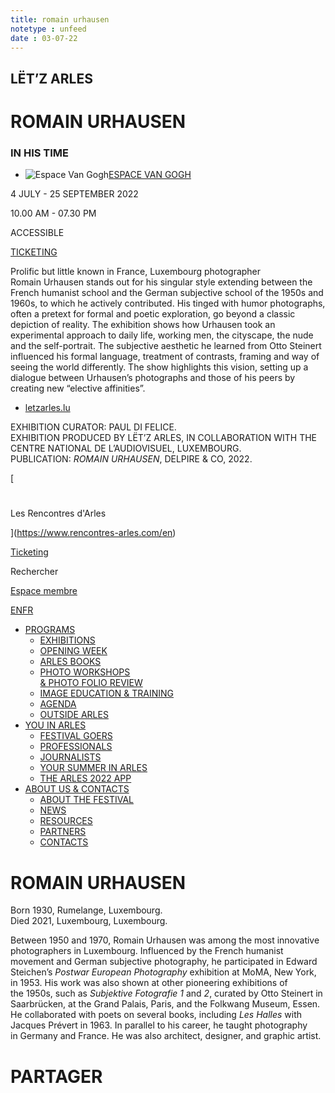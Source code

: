 ```yaml
---
title: romain urhausen
notetype : unfeed
date : 03-07-22
---
```


## LËT’Z ARLES

# ROMAIN URHAUSEN

### IN HIS TIME

-   ![Espace Van Gogh](https://www.rencontres-arles.com/files/place_number_thumbnail_626.png)[ESPACE VAN GOGH](https://www.rencontres-arles.com/en/expositions/map?p[]=2&)
    

4 JULY - 25 SEPTEMBER 2022

10.00 AM - 07.30 PM

ACCESSIBLE

[TICKETING](https://billetterie.rencontres-arles.com/prestation/Billetterie.html?process=7&switch=1&locale=fr)

Prolific but little known in France, Luxembourg photographer Romain Urhausen stands out for his singular style extending between the French humanist school and the German subjective school of the 1950s and 1960s, to which he actively contributed. His tinged with humor photographs, often a pretext for formal and poetic exploration, go beyond a classic depiction of reality. The exhibition shows how Urhausen took an experimental approach to daily life, working men, the cityscape, the nude and the self-portrait. The subjective aesthetic he learned from Otto Steinert influenced his formal language, treatment of contrasts, framing and way of seeing the world differently. The show highlights this vision, setting up a dialogue between Urhausen’s photographs and those of his peers by creating new “elective affinities”.

-   [letzarles.lu](https://letzarles.lu/)

EXHIBITION CURATOR: PAUL DI FELICE.  
EXHIBITION PRODUCED BY LËT’Z ARLES, IN COLLABORATION WITH THE CENTRE NATIONAL DE L’AUDIOVISUEL, LUXEMBOURG.  
PUBLICATION: _ROMAIN URHAUSEN_, DELPIRE & CO, 2022.



[

#   
Les Rencontres d'Arles

](https://www.rencontres-arles.com/en)

[Ticketing](https://billetterie.rencontres-arles.com/)

Rechercher

[Espace membre](https://www.rencontres-arles.com/en/authentification)

[EN](https://www.rencontres-arles.com/en/artistes/view/827/romain-urhausen)[FR](https://www.rencontres-arles.com/fr/artistes/view/827/romain-urhausen)

-   [PROGRAMS](https://www.rencontres-arles.com/en/programme-2022/)
    -   [EXHIBITIONS](https://www.rencontres-arles.com/en/expositions/)
    -   [OPENING WEEK](https://www.rencontres-arles.com/en/semaine-d-ouverture/)
    -   [ARLES BOOKS](https://www.rencontres-arles.com/en/arles-books/)
    -   [PHOTO WORKSHOPS  
        & PHOTO FOLIO REVIEW](https://www.rencontres-arles.com/en/stages-photofolio/)
    -   [IMAGE EDUCATION & TRAINING](https://www.rencontres-arles.com/en/education-aux-images/)
    -   [AGENDA](https://www.rencontres-arles.com/en/agenda/)
    -   [OUTSIDE ARLES](https://www.rencontres-arles.com/en/hors-les-murs/)
-   [YOU IN ARLES](https://www.rencontres-arles.com/en/vous-a-arles/)
    -   [FESTIVAL GOERS](https://www.rencontres-arles.com/en/festivaliereres/)
    -   [PROFESSIONALS](https://www.rencontres-arles.com/en/professionnelles/)
    -   [JOURNALISTS](https://www.rencontres-arles.com/en/journalistes/)
    -   [YOUR SUMMER IN ARLES](https://www.rencontres-arles.com/en/votre-ete-a-arles/)
    -   [THE ARLES 2022 APP](https://www.rencontres-arles.com/en/application-arles-2022/)
-   [ABOUT US & CONTACTS](https://www.rencontres-arles.com/en/plus/)
    -   [ABOUT THE FESTIVAL](https://www.rencontres-arles.com/en/a-propos-du-festival/)
    -   [NEWS](https://www.rencontres-arles.com/en/actualites/)
    -   [RESOURCES](https://www.rencontres-arles.com/en/ressources/)
    -   [PARTNERS](https://www.rencontres-arles.com/en/nos-partenaires/)
    -   [CONTACTS](https://www.rencontres-arles.com/en/contacts/)

# ROMAIN URHAUSEN

Born 1930, Rumelange, Luxembourg.  
Died 2021, Luxembourg, Luxembourg.

Between 1950 and 1970, Romain Urhausen was among the most innovative photographers in Luxembourg. Influenced by the French humanist movement and German subjective photography, he participated in Edward Steichen’s _Postwar European Photography_ exhibition at MoMA, New York, in 1953. His work was also shown at other pioneering exhibitions of the 1950s, such as _Subjektive Fotografie 1_ and _2_, curated by Otto Steinert in Saarbrücken, at the Grand Palais, Paris, and the Folkwang Museum, Essen. He collaborated with poets on several books, including _Les Halles_ with Jacques Prévert in 1963. In parallel to his career, he taught photography in Germany and France. He was also architect, designer, and graphic artist.
# PARTAGER